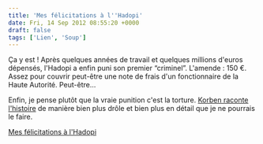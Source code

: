 ```yaml
---
title: 'Mes félicitations à l''Hadopi'
date: Fri, 14 Sep 2012 08:55:20 +0000
draft: false
tags: ['Lien', 'Soup']
---
```


Ça y est ! Après quelques années de travail et quelques millions d'euros dépensés, l'Hadopi a enfin puni son premier “criminel”. L'amende : 150 €. Assez pour couvrir peut-être une note de frais d'un fonctionnaire de la Haute Autorité. Peut-être…

Enfin, je pense plutôt que la vraie punition c'est la torture. [Korben raconte l'histoire](http://korben.info/jean-claude-d-premiere-victime-dhadopi.html) de manière bien plus drôle et bien plus en détail que je ne pourrais le faire.

[Mes félicitations à l'Hadopi](http://korben.info/jean-claude-d-premiere-victime-dhadopi.html)